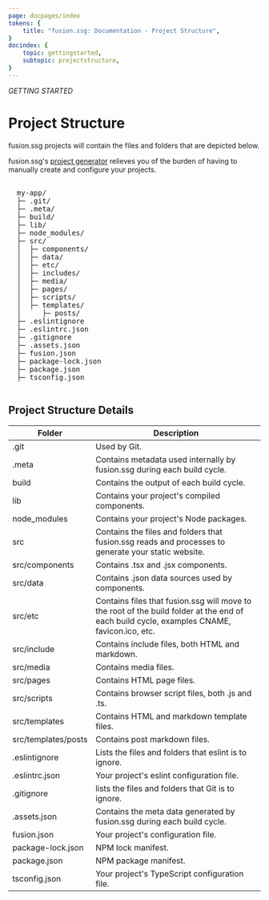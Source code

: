 ```yaml
---
page: docpages/index
tokens: {
    title: "fusion.ssg: Documentation - Project Structure",
}
docindex: {
    topic: gettingstarted,
    subtopic: projectstructure,
}
---
```


<em>GETTING STARTED</em>


# Project Structure

fusion.ssg projects will contain the files and folders that are depicted below.

<p class="info">fusion.ssg's <a href="{baseURL}/docs/projectgenerator">project generator</a> relieves you of the burden of having to manually create and configure your projects.</p>

<pre>

  my-app/
  ├─ .git/
  ├─ .meta/
  ├─ build/
  ├─ lib/
  ├─ node_modules/
  ├─ src/
  │  ├─ components/
  │  ├─ data/
  │  ├─ etc/
  │  ├─ includes/
  │  ├─ media/
  │  ├─ pages/
  │  ├─ scripts/
  │  ├─ templates/
  │     ├─ posts/
  ├─ .eslintignore
  ├─ .eslintrc.json
  ├─ .gitignore
  ├─ .assets.json
  ├─ fusion.json
  ├─ package-lock.json
  ├─ package.json
  ├─ tsconfig.json

</pre>

## Project Structure Details

<table role="grid">
    <thead>
        <tr>
            <th>Folder</th>
            <th>Description</th>
        </tr>
    </thead>
    <tbody>
        <tr>
            <td>.git</td>
            <td>Used by Git.</td>
        </tr>
        <tr>
            <td>.meta</td>
            <td>Contains metadata used internally by fusion.ssg during each build cycle.</td>
        </tr>
        <tr>
            <td>build</td>
            <td>Contains the output of each build cycle.</td>
        </tr>
        <tr>
            <td>lib</td>
            <td>Contains your project's compiled components.</td>
        </tr>
        <tr>
            <td>node_modules</td>
            <td>Contains your project's Node packages.</td>
        </tr>
        <tr>
            <td>src</td>
            <td>Contains the files and folders that fusion.ssg reads and processes to generate your static website.</td>
        </tr>
        <tr>
            <td>src/components</td>
            <td>Contains .tsx and .jsx components.</td>
        </tr>
        <tr>
            <td>src/data</td>
            <td>Contains .json data sources used by components.</td>
        </tr>
        <tr>
            <td>src/etc</td>
            <td>Contains files that fusion.ssg will move to the root of the build folder at the end of each build cycle, examples CNAME, favicon.ico, etc.</td>
        </tr>
        <tr>
            <td>src/include</td>
            <td>Contains include files, both HTML and markdown.</td>
        </tr>
        <tr>
            <td>src/media</td>
            <td>Contains media files.</td>
        </tr>
        <tr>
            <td>src/pages</td>
            <td>Contains HTML page files.</td>
        </tr>
        <tr>
            <td>src/scripts</td>
            <td>Contains browser script files, both .js and .ts.</td>
        </tr>
        <tr>
            <td>src/templates</td>
            <td>Contains HTML and markdown template files.</td>
        </tr>
        <tr>
            <td>src/templates/posts</td>
            <td>Contains post markdown files.</td>
        </tr>
        <tr>
            <td>.eslintignore</td>
            <td>Lists the files and folders that eslint is to ignore.</td>
        </tr>
        <tr>
            <td>.eslintrc.json</td>
            <td>Your project's eslint configuration file.</td>
        </tr>
        <tr>
            <td>.gitignore</td>
            <td>lists the files and folders that Git is to ignore.</td>
        </tr>
        <tr>
            <td>.assets.json</td>
            <td>Contains the meta data generated by fusion.ssg during each build cycle.</td>
        </tr>
        <tr>
            <td>fusion.json</td>
            <td>Your project's configuration file.</td>
        </tr>
        <tr>
        <tr>
            <td>package-lock.json</td>
            <td>NPM lock manifest.</td>
        </tr>
            <td>package.json</td>
            <td>NPM package manifest.</td>
        </tr>
        <tr>
            <td>tsconfig.json</td>
            <td>Your project's TypeScript configuration file.</td>
        </tr>
    </tbody>
</table>
